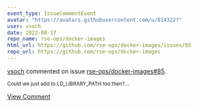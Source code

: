 ```yaml
---
event_type: IssueCommentEvent
avatar: "https://avatars.githubusercontent.com/u/814322?"
user: vsoch
date: 2022-08-17
repo_name: rse-ops/docker-images
html_url: https://github.com/rse-ops/docker-images/issues/85
repo_url: https://github.com/rse-ops/docker-images
---
```


<a href='https://github.com/vsoch' target='_blank'>vsoch</a> commented on issue <a href='https://github.com/rse-ops/docker-images/issues/85' target='_blank'>rse-ops/docker-images#85</a>.

<small>Could we just add to LD_LIBRARY_PATH too then?...</small>

<a href='https://github.com/rse-ops/docker-images/issues/85' target='_blank'>View Comment</a>